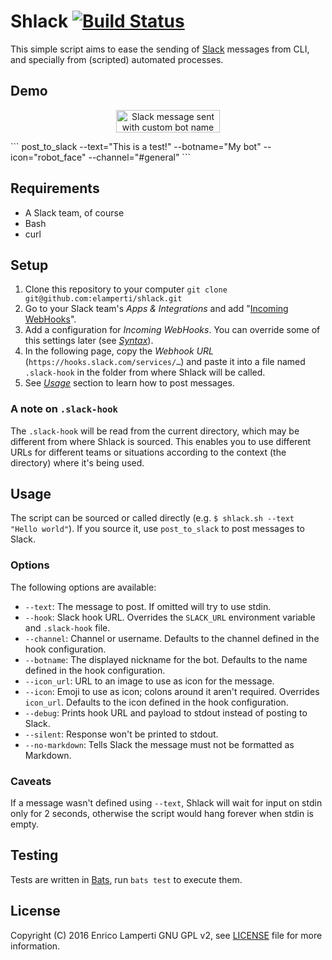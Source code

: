 # Shlack [![Build Status](https://travis-ci.org/elamperti/shlack.svg?branch=master)](https://travis-ci.org/elamperti/shlack)

This simple script aims to ease the sending of [Slack](https://slack.com/) messages from CLI, and specially from (scripted) automated processes.

## Demo
<p align="center"><img src="https://cloud.githubusercontent.com/assets/910672/21553414/e9957f6e-cde6-11e6-92eb-d64f9822ef23.png" alt="Slack message sent with custom bot name and emoji icon" height="36" width="166"></p>
```
post_to_slack --text="This is a test!" --botname="My bot" --icon="robot_face" --channel="#general"
```

## Requirements
  - A Slack team, of course
  - Bash
  - curl

## Setup
  1. Clone this repository to your computer `git clone git@github.com:elamperti/shlack.git`
  2. Go to your Slack team's _Apps & Integrations_ and add "[Incoming WebHooks](https://slack.com/apps/A0F7XDUAZ-incoming-webhooks)".
  3. Add a configuration for _Incoming WebHooks_. You can override some of this settings later (see [_Syntax_](#syntax)). 
  4. In the following page, copy the _Webhook URL_ (`https://hooks.slack.com/services/…`) and paste it into a file named `.slack-hook` in the folder from where Shlack will be called.
  5. See [_Usage_](#usage) section to learn how to post messages.

### A note on `.slack-hook`
The `.slack-hook` will be read from the current directory, which may be different from where Shlack is sourced. 
This enables you to use different URLs for different teams or situations according to the context (the directory) where it's being used.

## Usage
The script can be sourced or called directly (e.g. `$ shlack.sh --text "Hello world"`).
If you source it, use `post_to_slack` to post messages to Slack.

### Options
The following options are available:
  * `--text`: The message to post. If omitted will try to use stdin.
  * `--hook`: Slack hook URL. Overrides the `SLACK_URL` environment variable and `.slack-hook` file.
  * `--channel`: Channel or username. Defaults to the channel defined in the hook configuration.
  * `--botname`: The displayed nickname for the bot. Defaults to the name defined in the hook configuration. 
  * `--icon_url`: URL to an image to use as icon for the message.
  * `--icon`: Emoji to use as icon; colons around it aren't required. Overrides `icon_url`. Defaults to the icon defined in the hook configuration.
  * `--debug`: Prints hook URL and payload to stdout instead of posting to Slack.
  * `--silent`: Response won't be printed to stdout.
  * `--no-markdown`: Tells Slack the message must not be formatted as Markdown.

### Caveats
If a message wasn't defined using `--text`, Shlack will wait for input on stdin only for 2 seconds, otherwise the script would hang forever when stdin is empty.

## Testing
Tests are written in [Bats](https://github.com/sstephenson/bats), run `bats test` to execute them.

## License
Copyright (C) 2016  Enrico Lamperti
GNU GPL v2, see [LICENSE](./LICENSE) file for more information.
